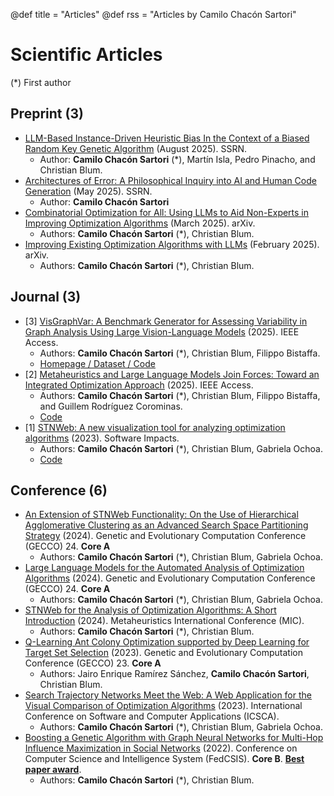 @def title = "Articles"
@def rss = "Articles by Camilo Chacón Sartori"
# Scientific Articles

(*) First author

## Preprint (3)
* [LLM-Based Instance-Driven Heuristic Bias In the Context of a Biased Random Key Genetic Algorithm](https://papers.ssrn.com/sol3/papers.cfm?abstract_id=5470108) (August 2025). SSRN.
  * Author: **Camilo Chacón Sartori** (*), Martín Isla, Pedro Pinacho, and Christian Blum. 
* [Architectures of Error: A Philosophical Inquiry into AI and Human Code Generation](https://papers.ssrn.com/sol3/papers.cfm?abstract_id=5265751) (May 2025). SSRN.
  * Author: **Camilo Chacón Sartori** 
* [Combinatorial Optimization for All: Using LLMs to Aid Non-Experts in Improving Optimization Algorithms](https://camilochs.github.io/comb-opt-for-all/) (March 2025). arXiv.
  * Authors: **Camilo Chacón Sartori** (*), Christian Blum.
* [Improving Existing Optimization Algorithms with LLMs](https://alphaxiv.org/abs/2502.08298) (February 2025). arXiv.
  * Authors: **Camilo Chacón Sartori** (*), Christian Blum.

## Journal (3)

* [3] [VisGraphVar: A Benchmark Generator for Assessing Variability in Graph Analysis Using Large Vision-Language Models](https://ieeexplore.ieee.org/document/10855899) (2025). IEEE Access.
  * Authors: **Camilo Chacón Sartori** (*), Christian Blum, Filippo Bistaffa.
  * [Homepage / Dataset / Code](https://camilochs.github.io/visgraphvar-website/)
* [2] [Metaheuristics and Large Language Models Join Forces: Toward an Integrated Optimization Approach](https://ieeexplore.ieee.org/document/10818476) (2025). IEEE Access.
  * Authors: **Camilo Chacón Sartori** (*), Christian Blum, Filippo Bistaffa, and Guillem Rodríguez Corominas.
  * [Code](https://github.com/camilochs/optipattern)
* [1] [STNWeb: A new visualization tool for analyzing optimization algorithms](https://www.sciencedirect.com/science/article/pii/S2665963823000957) (2023). Software Impacts.
  * Authors: **Camilo Chacón Sartori** (*), Christian Blum, Gabriela Ochoa.
  * [Code](https://github.com/camilochs/stnweb)

## Conference (6)

* [An Extension of STNWeb Functionality: On the Use of Hierarchical Agglomerative Clustering as an Advanced Search Space Partitioning Strategy](https://dl.acm.org/doi/abs/10.1145/3638529.3654084) (2024). Genetic and Evolutionary Computation Conference (GECCO) 24. **Core A**
  * Authors: **Camilo Chacón Sartori** (*), Christian Blum, Gabriela Ochoa.
* [Large Language Models for the Automated Analysis of Optimization Algorithms](https://dl.acm.org/doi/10.1145/3638529.3654086) (2024). Genetic and Evolutionary Computation Conference (GECCO) 24. **Core A**
  * Authors: **Camilo Chacón Sartori** (*), Christian Blum, Gabriela Ochoa.
* [STNWeb for the Analysis of Optimization Algorithms: A Short Introduction](https://dl.acm.org/doi/10.1007/978-3-031-62922-8_29) (2024). Metaheuristics International Conference (MIC).
  * Authors: **Camilo Chacón Sartori** (*), Christian Blum.
* [Q-Learning Ant Colony Optimization supported by Deep Learning for Target Set Selection](https://dl.acm.org/doi/10.1145/3583131.3590396) (2023). Genetic and Evolutionary Computation Conference (GECCO) 23. **Core A**
  * Authors: Jairo Enrique Ramírez Sánchez, **Camilo Chacón Sartori**, Christian Blum.
* [Search Trajectory Networks Meet the Web: A Web Application for the Visual Comparison of Optimization Algorithms](https://dl.acm.org/doi/abs/10.1145/3587828.3587843) (2023). International Conference on Software and Computer Applications (ICSCA).
  * Authors: **Camilo Chacón Sartori** (*), Christian Blum, Gabriela Ochoa.
* [Boosting a Genetic Algorithm with Graph Neural Networks for Multi-Hop Influence Maximization in Social Networks](https://ieeexplore.ieee.org/document/9909110/) (2022). Conference on Computer Science and Intelligence System (FedCSIS). **Core B**. [**Best paper award**](https://www.iiia.csic.es/en-us/news-events/page/?news_id=305).
  * Authors: **Camilo Chacón Sartori** (*), Christian Blum.
